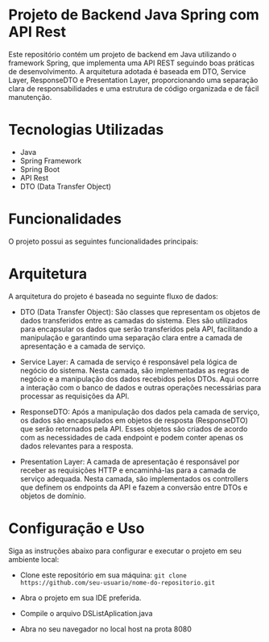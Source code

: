 # Projeto de Backend Java Spring com API Rest

Este repositório contém um projeto de backend em Java utilizando o framework Spring, que implementa uma API REST seguindo boas práticas de desenvolvimento. A arquitetura adotada é baseada em DTO, Service Layer, ResponseDTO e Presentation Layer, proporcionando uma separação clara de responsabilidades e uma estrutura de código organizada e de fácil manutenção.

# Tecnologias Utilizadas

- Java
- Spring Framework
- Spring Boot
- API Rest
- DTO (Data Transfer Object)

# Funcionalidades

O projeto possui as seguintes funcionalidades principais:

# Arquitetura
A arquitetura do projeto é baseada no seguinte fluxo de dados:

- DTO (Data Transfer Object): São classes que representam os objetos de dados transferidos entre as camadas do sistema. Eles são utilizados para encapsular os dados que serão transferidos pela API, facilitando a manipulação e garantindo uma separação clara entre a camada de apresentação e a camada de serviço.

- Service Layer: A camada de serviço é responsável pela lógica de negócio do sistema. Nesta camada, são implementadas as regras de negócio e a manipulação dos dados recebidos pelos DTOs. Aqui ocorre a interação com o banco de dados e outras operações necessárias para processar as requisições da API.

- ResponseDTO: Após a manipulação dos dados pela camada de serviço, os dados são encapsulados em objetos de resposta (ResponseDTO) que serão retornados pela API. Esses objetos são criados de acordo com as necessidades de cada endpoint e podem conter apenas os dados relevantes para a resposta.

- Presentation Layer: A camada de apresentação é responsável por receber as requisições HTTP e encaminhá-las para a camada de serviço adequada. Nesta camada, são implementados os controllers que definem os endpoints da API e fazem a conversão entre DTOs e objetos de domínio.

# Configuração e Uso
Siga as instruções abaixo para configurar e executar o projeto em seu ambiente local:

- Clone este repositório em sua máquina:
`git clone https://github.com/seu-usuario/nome-do-repositorio.git` 

- Abra o projeto em sua IDE preferida.

- Compile o arquivo DSListAplication.java

- Abra no seu navegador no local host na prota 8080
